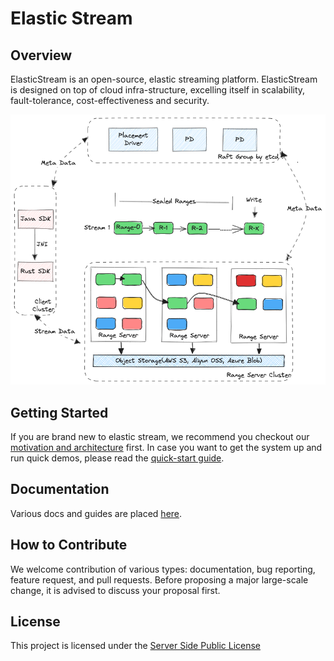 # Elastic Stream

## Overview
ElasticStream is an open-source, elastic streaming platform. ElasticStream is designed on top of cloud infra-structure, excelling itself in scalability, fault-tolerance, cost-effectiveness and security.

![Overview](docs/images/elastic-stream-arc.png)


## Getting Started
If you are brand new to elastic stream, we recommend you checkout our [motivation and architecture](docs/architecture/) first. In case you want to get the system up and run quick demos, please read the [quick-start guide](docs/quick-start.md).

## Documentation

Various docs and guides are placed [here](docs/).

## How to Contribute
We welcome contribution of various types: documentation, bug reporting, feature request, and pull requests. Before proposing a major large-scale change, it is advised to discuss your proposal first.


## License
This project is licensed under the [Server Side Public License](https://spdx.org/licenses/SSPL-1.0.html)
